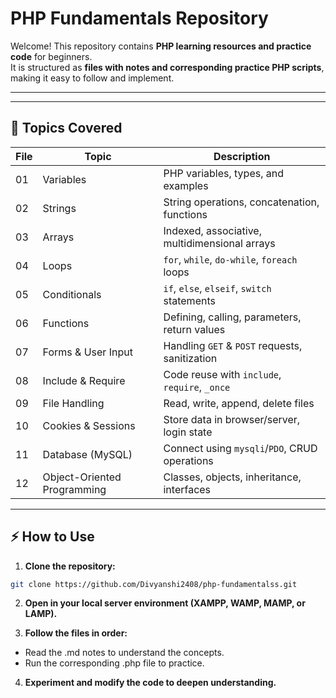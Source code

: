 # PHP Fundamentals Repository

Welcome! This repository contains **PHP learning resources and practice code** for beginners.  
It is structured as **files with notes and corresponding practice PHP scripts**, making it easy to follow and implement.

---

---

## 📖 Topics Covered

| File | Topic | Description |
|------|-------|-------------|
| 01 | Variables | PHP variables, types, and examples |
| 02 | Strings | String operations, concatenation, functions |
| 03 | Arrays | Indexed, associative, multidimensional arrays |
| 04 | Loops | `for`, `while`, `do-while`, `foreach` loops |
| 05 | Conditionals | `if`, `else`, `elseif`, `switch` statements |
| 06 | Functions | Defining, calling, parameters, return values |
| 07 | Forms & User Input | Handling `GET` & `POST` requests, sanitization |
| 08 | Include & Require | Code reuse with `include`, `require`, `_once` |
| 09 | File Handling | Read, write, append, delete files |
| 10 | Cookies & Sessions | Store data in browser/server, login state |
| 11 | Database (MySQL) | Connect using `mysqli`/`PDO`, CRUD operations |
| 12 | Object-Oriented Programming | Classes, objects, inheritance, interfaces |

---

## ⚡ How to Use

1. **Clone the repository:**
```bash
git clone https://github.com/Divyanshi2408/php-fundamentalss.git
```
2. **Open in your local server environment (XAMPP, WAMP, MAMP, or LAMP).**

3. **Follow the files in order:**
- Read the .md notes to understand the concepts.
- Run the corresponding .php file to practice.

4. **Experiment and modify the code to deepen understanding.**


